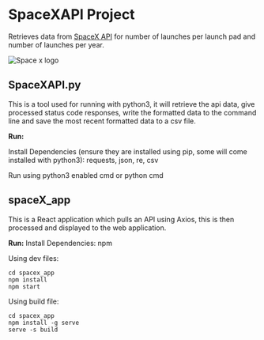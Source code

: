 # SpaceXAPI Project
Retrieves data from [SpaceX API](https://github.com/r-spacex/SpaceX-API) for number of launches per launch pad and number of launches per year. 


![Space x logo](https://thumbs.dreamstime.com/b/illustration-deep-space-spacex-logo-over-vector-planet-195641418.jpg)
## SpaceXAPI.py
This is a tool used for running with python3, it will retrieve the api data, give processed status code responses, write the formatted data to the command line and save the most recent formatted data to a csv file.

**Run:**

Install Dependencies (ensure they are installed using pip, some will come installed with python3):
    requests, json, re, csv

Run using python3 enabled cmd or python cmd

## spaceX_app
This is a React application which pulls an API using Axios, this is then processed and displayed to the web application.

**Run:**
Install Dependencies: npm

Using dev files: 
```
cd spacex_app
npm install
npm start 
```
Using build file:
```
cd spacex_app
npm install -g serve
serve -s build
```
